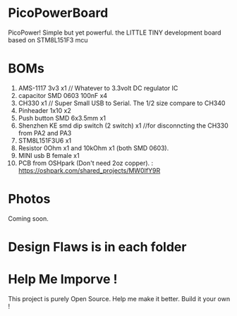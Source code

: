 # PicoPowerBoard
PicoPower! Simple but yet powerful. the LITTLE TINY development board based on STM8L151F3 mcu


BOMs
=

1. AMS-1117 3v3 x1 // Whatever to 3.3volt DC regulator IC
2. capacitor SMD 0603 100nF x4 
3. CH330 x1 // Super Small USB to Serial. The 1/2 size compare to CH340
4. Pinheader 1x10 x2
5. Push button SMD 6x3.5mm x1
6. Shenzhen KE smd dip switch (2 switch) x1 //for disconncting the CH330 from PA2 and PA3
7. STM8L151F3U6 x1
8. Resistor 0Ohm x1 and 10kOhm x1 (both SMD 0603).
9. MINI usb B female x1
10. PCB from OSHpark (Don't need 2oz copper). : https://oshpark.com/shared_projects/MW0IfY9R

Photos
=

Coming soon.

Design Flaws is in each folder 
=

# Help Me Imporve !

This project is purely Open Source. Help me make it better. Build it your own !
